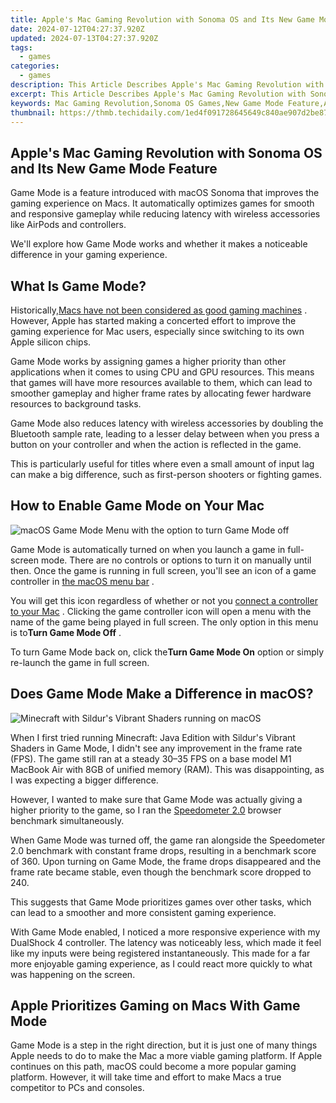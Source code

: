```yaml
---
title: Apple's Mac Gaming Revolution with Sonoma OS and Its New Game Mode Feature
date: 2024-07-12T04:27:37.920Z
updated: 2024-07-13T04:27:37.920Z
tags:
  - games
categories:
  - games
description: This Article Describes Apple's Mac Gaming Revolution with Sonoma OS and Its New Game Mode Feature
excerpt: This Article Describes Apple's Mac Gaming Revolution with Sonoma OS and Its New Game Mode Feature
keywords: Mac Gaming Revolution,Sonoma OS Games,New Game Mode Feature,Apple Sonoma OS,Gaming macOS,Sonoma OS Gaming,Game Mode macOS
thumbnail: https://thmb.techidaily.com/1ed4f091728645649c840ae907d2be87aba494a53f4cf1942b1dcf1c240fc190.jpg
---
```


## Apple's Mac Gaming Revolution with Sonoma OS and Its New Game Mode Feature

 Game Mode is a feature introduced with macOS Sonoma that improves the gaming experience on Macs. It automatically optimizes games for smooth and responsive gameplay while reducing latency with wireless accessories like AirPods and controllers.

 We'll explore how Game Mode works and whether it makes a noticeable difference in your gaming experience.

## What Is Game Mode?

 Historically,[Macs have not been considered as good gaming machines](https://www.makeuseof.com/reasons-why-macs-arent-great-for-gaming/) . However, Apple has started making a concerted effort to improve the gaming experience for Mac users, especially since switching to its own Apple silicon chips.

 Game Mode works by assigning games a higher priority than other applications when it comes to using CPU and GPU resources. This means that games will have more resources available to them, which can lead to smoother gameplay and higher frame rates by allocating fewer hardware resources to background tasks.

 Game Mode also reduces latency with wireless accessories by doubling the Bluetooth sample rate, leading to a lesser delay between when you press a button on your controller and when the action is reflected in the game.

 This is particularly useful for titles where even a small amount of input lag can make a big difference, such as first-person shooters or fighting games.

## How to Enable Game Mode on Your Mac

![macOS Game Mode Menu with the option to turn Game Mode off](https://static1.makeuseofimages.com/wordpress/wp-content/uploads/2023/08/macos-game-mode-menu.jpeg)

 Game Mode is automatically turned on when you launch a game in full-screen mode. There are no controls or options to turn it on manually until then. Once the game is running in full screen, you'll see an icon of a game controller in [the macOS menu bar](https://www.makeuseof.com/mac-menu-bar-beginners-guide/) .

 You will get this icon regardless of whether or not you [connect a controller to your Mac](https://www.makeuseof.com/how-to-use-ps5-dualsense-controller-with-mac/) . Clicking the game controller icon will open a menu with the name of the game being played in full screen. The only option in this menu is to**Turn Game Mode Off** .

 To turn Game Mode back on, click the**Turn Game Mode On** option or simply re-launch the game in full screen.

## Does Game Mode Make a Difference in macOS?

![Minecraft with Sildur's Vibrant Shaders running on macOS](https://static1.makeuseofimages.com/wordpress/wp-content/uploads/2023/08/minecraft-with-shaders-1.jpeg)

 When I first tried running Minecraft: Java Edition with Sildur's Vibrant Shaders in Game Mode, I didn't see any improvement in the frame rate (FPS). The game still ran at a steady 30–35 FPS on a base model M1 MacBook Air with 8GB of unified memory (RAM). This was disappointing, as I was expecting a bigger difference.

 However, I wanted to make sure that Game Mode was actually giving a higher priority to the game, so I ran the [Speedometer 2.0](https://browserbench.org/Speedometer2.0/) browser benchmark simultaneously.

 When Game Mode was turned off, the game ran alongside the Speedometer 2.0 benchmark with constant frame drops, resulting in a benchmark score of 360\. Upon turning on Game Mode, the frame drops disappeared and the frame rate became stable, even though the benchmark score dropped to 240.

 This suggests that Game Mode prioritizes games over other tasks, which can lead to a smoother and more consistent gaming experience.

 With Game Mode enabled, I noticed a more responsive experience with my DualShock 4 controller. The latency was noticeably less, which made it feel like my inputs were being registered instantaneously. This made for a far more enjoyable gaming experience, as I could react more quickly to what was happening on the screen.

## Apple Prioritizes Gaming on Macs With Game Mode

 Game Mode is a step in the right direction, but it is just one of many things Apple needs to do to make the Mac a more viable gaming platform. If Apple continues on this path, macOS could become a more popular gaming platform. However, it will take time and effort to make Macs a true competitor to PCs and consoles.


<ins class="adsbygoogle"
     style="display:block"
     data-ad-format="autorelaxed"
     data-ad-client="ca-pub-7571918770474297"
     data-ad-slot="1223367746"></ins>



<ins class="adsbygoogle"
     style="display:block"
     data-ad-client="ca-pub-7571918770474297"
     data-ad-slot="8358498916"
     data-ad-format="auto"
     data-full-width-responsive="true"></ins>


